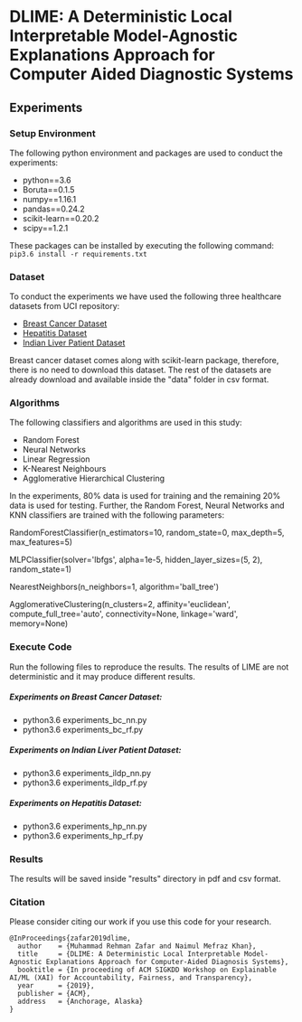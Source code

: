# DLIME: A Deterministic Local Interpretable Model-Agnostic Explanations Approach for Computer Aided Diagnostic Systems
## Experiments

### Setup Environment
The following python environment and packages are used to conduct the experiments:

*  python==3.6
*  Boruta==0.1.5
*  numpy==1.16.1
*  pandas==0.24.2
*  scikit-learn==0.20.2
*  scipy==1.2.1

These packages can be installed by executing the following command: ``pip3.6 install -r requirements.txt``

### Dataset
To conduct the experiments we have used the following three healthcare datasets from UCI repository:

*  [Breast Cancer Dataset](https://archive.ics.uci.edu/ml/datasets/Breast+Cancer+Wisconsin+(Diagnostic))
*  [Hepatitis Dataset](https://archive.ics.uci.edu/ml/datasets/hepatitis)
*  [Indian Liver Patient Dataset](https://archive.ics.uci.edu/ml/datasets/ILPD+(Indian+Liver+Patient+Dataset))

Breast cancer dataset comes along with scikit-learn package, therefore, there is no need to download this dataset. The rest of the datasets are already download and available inside the "data" folder in csv format.

### Algorithms
The following classifiers and algorithms are used in this study:

*  Random Forest
*  Neural Networks
*  Linear Regression
*  K-Nearest Neighbours
*  Agglomerative Hierarchical Clustering

In the experiments, 80% data is used for training and the remaining 20% data is used for testing. Further, the Random Forest, Neural Networks and KNN classifiers are trained with the following parameters:

RandomForestClassifier(n_estimators=10, random_state=0, max_depth=5, max_features=5)

MLPClassifier(solver='lbfgs', alpha=1e-5, hidden_layer_sizes=(5, 2), random_state=1)

NearestNeighbors(n_neighbors=1, algorithm='ball_tree')

AgglomerativeClustering(n_clusters=2, affinity='euclidean', compute_full_tree='auto', connectivity=None, linkage='ward', memory=None)


### Execute Code
Run the following files to reproduce the results. The results of LIME are not deterministic and it may produce different results.
 
##### Experiments on Breast Cancer Dataset:

*  python3.6 experiments_bc_nn.py
*  python3.6 experiments_bc_rf.py


##### Experiments on Indian Liver Patient Dataset:

*  python3.6 experiments_ildp_nn.py
*  python3.6 experiments_ildp_rf.py


##### Experiments on Hepatitis Dataset:

*  python3.6 experiments_hp_nn.py
*  python3.6 experiments_hp_rf.py


### Results
The results will be saved inside "results" directory in pdf and csv format.

### Citation
Please consider citing our work if you use this code for your research.
```
@InProceedings{zafar2019dlime,
  author    = {Muhammad Rehman Zafar and Naimul Mefraz Khan},
  title     = {DLIME: A Deterministic Local Interpretable Model-Agnostic Explanations Approach for Computer-Aided Diagnosis Systems},
  booktitle = {In proceeding of ACM SIGKDD Workshop on Explainable AI/ML (XAI) for Accountability, Fairness, and Transparency},
  year      = {2019},
  publisher = {ACM},
  address   = {Anchorage, Alaska}
}
```
